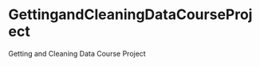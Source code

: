 GettingandCleaningDataCourseProject
===================================

Getting and Cleaning Data Course Project
